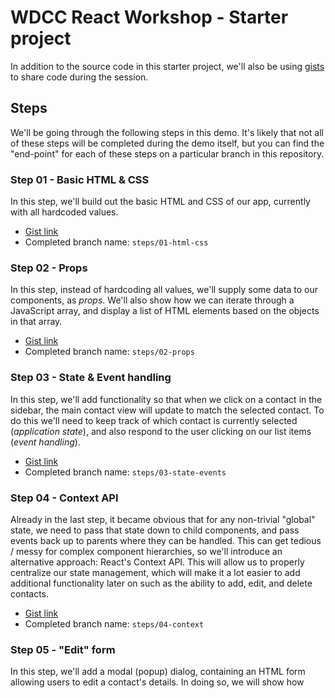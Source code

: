 # WDCC React Workshop - Starter project

In addition to the source code in this starter project, we'll also be using [gists](https://docs.github.com/en/get-started/writing-on-github/editing-and-sharing-content-with-gists/creating-gists) to share code during the session.

## Steps

We'll be going through the following steps in this demo. It's likely that not all of these steps will be completed during the demo itself, but you can find the "end-point" for each of these steps on a particular branch in this repository.

### Step 01 - Basic HTML & CSS

In this step, we'll build out the basic HTML and CSS of our app, currently with all hardcoded values.

- [Gist link](https://gist.github.com/andrew-meads/b3a9b590a801a51f0b58e6ee1a5ca7ef)
- Completed branch name: `steps/01-html-css`

### Step 02 - Props

In this step, instead of hardcoding all values, we'll supply some data to our components, as *props*. We'll also show how we can iterate through a JavaScript array, and display a list of HTML elements based on the objects in that array.

- [Gist link](https://gist.github.com/andrew-meads/284dbf2e5e6cb0f463985399ff9865da)
- Completed branch name: `steps/02-props`

### Step 03 - State & Event handling

In this step, we'll add functionality so that when we click on a contact in the sidebar, the main contact view will update to match the selected contact. To do this we'll need to keep track of which contact is currently selected (*application state*), and also respond to the user clicking on our list items (*event handling*).

- [Gist link](https://gist.github.com/andrew-meads/8801b7357d44e1252ad6745edab4b8e9)
- Completed branch name: `steps/03-state-events`

### Step 04 - Context API

Already in the last step, it became obvious that for any non-trivial "global" state, we need to pass that state down to child components, and pass events back up to parents where they can be handled. This can get tedious / messy for complex component hierarchies, so we'll introduce an alternative approach: React's Context API. This will allow us to properly centralize our state management, which will make it a lot easier to add additional functionality later on such as the ability to add, edit, and delete contacts.

- [Gist link](https://gist.github.com/andrew-meads/2587a96d18860cfe8ab897f10f36cf2c)
- Completed branch name: `steps/04-context`

### Step 05 - "Edit" form

In this step, we'll add a modal (popup) dialog, containing an HTML form allowing users to edit a contact's details. In doing so, we will show how